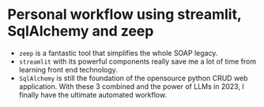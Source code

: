 # Personal workflow using streamlit, SqlAlchemy and zeep
- `zeep` is a fantastic tool that simplifies the whole SOAP legacy.  
- `streamlit` with its powerful components really save me a lot of time from learning front end technology.  
- `SqlAlchemy` is still the foundation of the opensource python CRUD web application.
With these 3 combined and the power of LLMs in 2023, I finally have the ultimate automated workflow.
